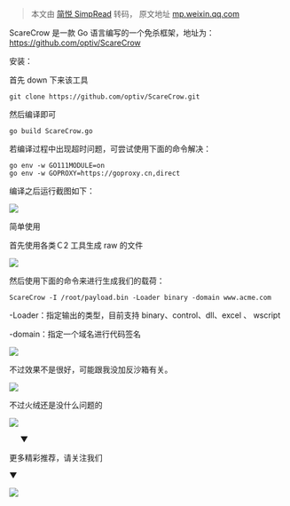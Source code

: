 > 本文由 [简悦 SimpRead](http://ksria.com/simpread/) 转码， 原文地址 [mp.weixin.qq.com](https://mp.weixin.qq.com/s/FP3ooddGTkcyHrq6sKfGtw)

ScareCrow 是一款 Go 语言编写的一个免杀框架，地址为：https://github.com/optiv/ScareCrow

安装：

首先 down 下来该工具

```
git clone https://github.com/optiv/ScareCrow.git
```

然后编译即可

```
go build ScareCrow.go
```

若编译过程中出现超时问题，可尝试使用下面的命令解决：

```
go env -w GO111MODULE=on
go env -w GOPROXY=https://goproxy.cn,direct
```

编译之后运行截图如下：

![](https://mmbiz.qpic.cn/mmbiz_png/mj7qfictF08Xib7PZv3TePk5ibvlicwcnhC00OtowalNOgHYJ8fG7glZ6BNNJCcFYRg5hrrSomURGyWjQib1kvByfGg/640?wx_fmt=png)

简单使用

首先使用各类Ｃ2 工具生成 raw 的文件

![](https://mmbiz.qpic.cn/mmbiz_png/mj7qfictF08Xib7PZv3TePk5ibvlicwcnhC0wgicMhD1sznkvSem66g7ssnDLgnBewACCf6NeW2etUVQ20emlFH0E5g/640?wx_fmt=png)

然后使用下面的命令来进行生成我们的载荷：

```
ScareCrow -I /root/payload.bin -Loader binary -domain www.acme.com
```

-Loader：指定输出的类型，目前支持 binary、control、dll、excel 、 wscript

-domain：指定一个域名进行代码签名

![](https://mmbiz.qpic.cn/mmbiz_png/mj7qfictF08Xib7PZv3TePk5ibvlicwcnhC0jLoAObnVgNVUFVEVicAT31UnMJWrHEPp9NaOTOwDweT8HWqnRaib60Hw/640?wx_fmt=png)

不过效果不是很好，可能跟我没加反沙箱有关。

![](https://mmbiz.qpic.cn/mmbiz_png/mj7qfictF08Xib7PZv3TePk5ibvlicwcnhC0joOMmlFmq63ALqhDR1QJmvc67c8lx8MWGexGutMbDQPbP9r5X79Xwg/640?wx_fmt=png)

不过火绒还是没什么问题的

![](https://mmbiz.qpic.cn/mmbiz_png/mj7qfictF08Xib7PZv3TePk5ibvlicwcnhC0054OYXLxzUGuHqUTI5vfI0IhCiaAFNIsv70R7cJ1PJ5QHsU3Ric9vuWw/640?wx_fmt=png)

     ▼

更多精彩推荐，请关注我们

▼

![](https://mmbiz.qpic.cn/mmbiz_png/mj7qfictF08XZjHeWkA6jN4ScHYyWRlpHPPgib1gYwMYGnDWRCQLbibiabBTc7Nch96m7jwN4PO4178phshVicWjiaeA/640?wx_fmt=png)